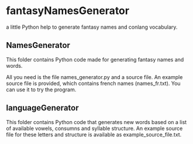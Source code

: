 # fantasyNamesGenerator
a little Python help to generate fantasy names and conlang vocabulary.

## NamesGenerator
This folder contains Python code made for generating fantasy names and words.

All you need is the file names_generator.py and a source file.
An example source file is provided, which contains french names (names_fr.txt). You can use it to try the program.

## languageGenerator
This folder contains Python code that generates new words based on a list of available vowels, consumns and syllable structure.
An example source file for these letters and structure is available as example_source_file.txt.